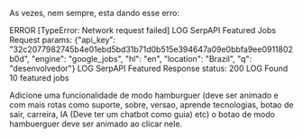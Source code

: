 As vezes, nem sempre, esta dando esse erro:

 ERROR  [TypeError: Network request failed]
 LOG  SerpAPI Featured Jobs Request params: {"api_key": "32c2077982745b4e01ebd5bd31b71d0b515e394647a09e0bbfa9ee0911802b0d", "engine": "google_jobs", "hl": "en", "location": "Brazil", "q": "desenvolvedor"}
 LOG  SerpAPI Featured Response status: 200
 LOG  Found 10 featured jobs

 Adicione uma funcionalidade de modo hamburguer (deve ser animado e com mais rotas como suporte, sobre, versao, aprende tecnologias, botao de sair, carreira, IA (Deve ter um chatbot como guia) etc) o botao de modo hambuerguer deve ser animado ao clicar nele.